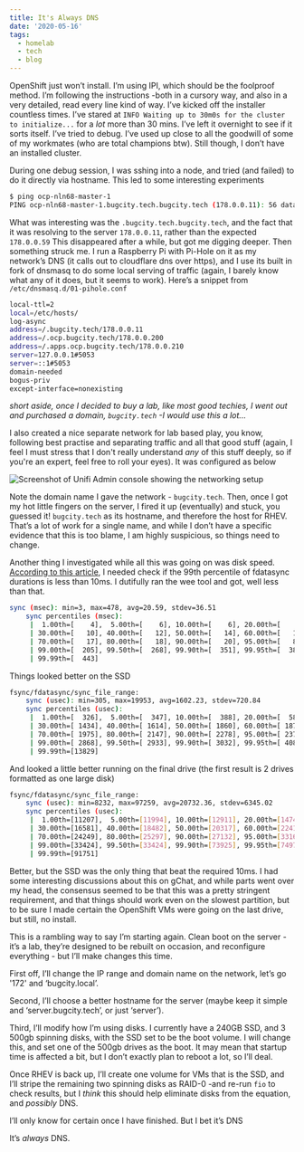 ```yaml
---
title: It's Always DNS
date: '2020-05-16'
tags:
  - homelab
  - tech
  - blog
---
```

OpenShift just won’t install. I’m using IPI, which should be the foolproof method. I’m following the instructions -both in a cursory way, and also in a very detailed, read every line kind of way. I’ve kicked off the installer countless times. I’ve stared at `INFO Waiting up to 30m0s for the cluster to initialize...` for a *lot* more than 30 mins. I’ve left it overnight to see if it sorts itself. I’ve tried to debug. I’ve used up close to all the goodwill of some of my workmates (who are total champions btw).  Still though, I don’t have an installed cluster. 

During one debug session, I was sshing into a node, and tried (and failed) to do it directly via hostname. This led to some interesting experiments

```bash
$ ping ocp-nln68-master-1
PING ocp-nln68-master-1.bugcity.tech.bugcity.tech (178.0.0.11): 56 data bytes
```

What was interesting was the `.bugcity.tech.bugcity.tech`, and the fact that it was resolving to the server `178.0.0.11`, rather than the expected `178.0.0.59` This disappeared after a while, but got me digging deeper. Then something struck me. I run a Raspberry Pi with Pi-Hole on it as my network’s DNS (it calls out to cloudflare dns over https), and I use its built in fork of dnsmasq to do some local serving of traffic (again, I barely know what any of it does, but it seems to work). Here’s a snippet from `/etc/dnsmasq.d/01-pihole.conf`

```bash
local-ttl=2
local=/etc/hosts/
log-async
address=/.bugcity.tech/178.0.0.11
address=/.ocp.bugcity.tech/178.0.0.200
address=/.apps.ocp.bugcity.tech/178.0.0.210
server=127.0.0.1#5053
server=::1#5053
domain-needed
bogus-priv
except-interface=nonexisting
```

*short aside, once I decided to buy a lab, like most good techies, I went out and purchased a domain, `bugcity.tech` -I would use this a lot...*

I also created a nice separate network for lab based play, you know, following best practise and separating traffic and all that good stuff (again, I feel I must stress that I don't really understand *any* of this stuff deeply, so if you're an expert, feel free to roll your eyes). It was configured as below

![Screenshot of Unifi Admin console showing the networking setup](/images/network-setup.png)

Note the domain name I gave the network - `bugcity.tech`. Then, once I got my hot little fingers on the server, I fired it up (eventually) and stuck, you guessed it! `bugcity.tech` as its hostname, and therefore the host for RHEV. That’s a lot of work for a single name, and while I don’t have a specific evidence that this is too blame, I am highly suspicious, so things need to change. 

Another thing I investigated while all this was going on was disk speed. [According to this article](https://www.ibm.com/cloud/blog/using-fio-to-tell-whether-your-storage-is-fast-enough-for-etcd), I needed check if the 99th percentile of fdatasync durations is less than 10ms. I dutifully ran the wee tool and got, well less than that.

```bash
sync (msec): min=3, max=478, avg=20.59, stdev=36.51
    sync percentiles (msec):
     |  1.00th=[    4],  5.00th=[    6], 10.00th=[    6], 20.00th=[    9],
     | 30.00th=[   10], 40.00th=[   12], 50.00th=[   14], 60.00th=[   16],
     | 70.00th=[   17], 80.00th=[   18], 90.00th=[   20], 95.00th=[   84],
     | 99.00th=[  205], 99.50th=[  268], 99.90th=[  351], 99.95th=[  384],
     | 99.99th=[  443]
```

Things looked better on the SSD

```bash
fsync/fdatasync/sync_file_range:
    sync (usec): min=305, max=19953, avg=1602.23, stdev=720.84
    sync percentiles (usec):
     |  1.00th=[  326],  5.00th=[  347], 10.00th=[  388], 20.00th=[  586],
     | 30.00th=[ 1434], 40.00th=[ 1614], 50.00th=[ 1860], 60.00th=[ 1876],
     | 70.00th=[ 1975], 80.00th=[ 2147], 90.00th=[ 2278], 95.00th=[ 2376],
     | 99.00th=[ 2868], 99.50th=[ 2933], 99.90th=[ 3032], 99.95th=[ 4080],
     | 99.99th=[13829]
```

And looked a little better running on the final drive (the first result is 2 drives formatted as one large disk)

```bash
fsync/fdatasync/sync_file_range:
    sync (usec): min=8232, max=97259, avg=20732.36, stdev=6345.02
    sync percentiles (usec):
     |  1.00th=[11207],  5.00th=[11994], 10.00th=[12911], 20.00th=[14746],
     | 30.00th=[16581], 40.00th=[18482], 50.00th=[20317], 60.00th=[22414],
     | 70.00th=[24249], 80.00th=[25297], 90.00th=[27132], 95.00th=[33162],
     | 99.00th=[33424], 99.50th=[33424], 99.90th=[73925], 99.95th=[74974],
     | 99.99th=[91751]
```

Better, but the SSD was the only thing that beat the required 10ms. I had some interesting discussions about this on gChat, and while parts went over my head, the consensus seemed to be that this was a pretty stringent requirement, and that things should work even on the slowest partition, but to be sure I made certain the OpenShift VMs were going on the last drive, but still, no install.

This is a rambling way to say I’m starting again. Clean boot on the server -it’s a lab, they’re designed to be rebuilt on occasion, and reconfigure everything - but I’ll make changes this time.

First off, I’ll change the IP range and domain name on the network, let’s go '172' and ‘bugcity.local’.

Second, I’ll choose a better hostname for the server (maybe keep it simple and ‘server.bugcity.tech’, or just ‘server’).

Third, I’ll modify how I’m using disks. I currently have a 240GB SSD, and 3 500gb spinning disks, with the SSD set to be the boot volume. I will change this, and set one of the 500gb drives as the boot. It may mean that startup time is affected a bit, but I don’t exactly plan to reboot a lot, so I’ll deal. 

Once RHEV is back up, I’ll create one volume for VMs that is the SSD, and I’ll stripe the remaining two spinning disks as RAID-0 -and re-run `fio` to check results, but I *think* this should help eliminate disks from the equation, and *possibly* DNS.

I’ll only know for certain once I have finished. But I bet it’s DNS

It’s *always* DNS. 

